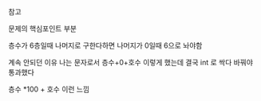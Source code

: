 참고


문제의 핵심포인트 부분

층수가 6층일때 나머지로 구한다하면 나머지가 0일때 6으로 놔야함

계속 안되던 이유
나는 문자로서 층수+0+호수 이렇게 했는데
결국 int 로 싹다 바꿔야 통과했다

층수 *100 + 호수 이런 느낌
